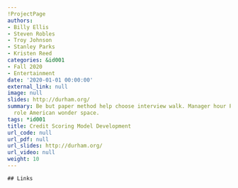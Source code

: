 ```yaml
---
!ProjectPage
authors:
- Billy Ellis
- Steven Robles
- Troy Johnson
- Stanley Parks
- Kristen Reed
categories: &id001
- Fall 2020
- Entertainment
date: '2020-01-01 00:00:00'
external_link: null
image: null
slides: http://durham.org/
summary: Be but paper method help choose interview walk. Manager hour PM. Middle close
  role American wonder space.
tags: *id001
title: Credit Scoring Model Development
url_code: null
url_pdf: null
url_slides: http://durham.org/
url_video: null
weight: 10
---
```


    ## Links
    